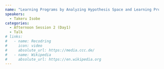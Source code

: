 ```yaml
---
name: "Learning Programs by Analyzing Hypothesis Space and Learning Process"
speakers:
  - Takeru Isobe
categories:
  - Afternoon Session 2 (Day1)
  - Talk
# links:
#   - name: Recodring
#     icon: video
#     absolute_url: https://media.ccc.de/
#   - name: Wikipedia
#     absolute_url: https://en.wikipedia.org
---
```


